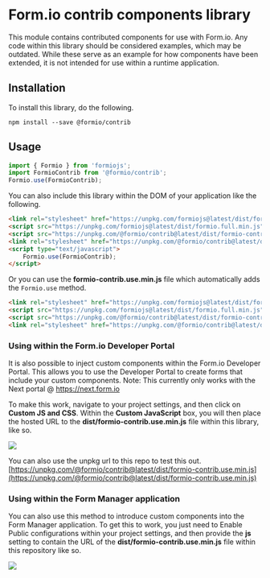 # Form.io contrib components library

This module contains contributed components for use with Form.io. Any code within this library should be considered examples, which may be outdated. While these serve as an example for how components have been extended, it is not intended for use within a runtime application. 

## Installation
To install this library, do the following.

```
npm install --save @formio/contrib
```

## Usage

```javascript
import { Formio } from 'formiojs';
import FormioContrib from '@formio/contrib';
Formio.use(FormioContrib);
```

You can also include this library within the DOM of your application like the following.

```html
<link rel="stylesheet" href="https://unpkg.com/formiojs@latest/dist/formio.full.min.css">
<script src="https://unpkg.com/formiojs@latest/dist/formio.full.min.js"></script>
<script src="https://unpkg.com/@formio/contrib@latest/dist/formio-contrib.min.js"></script>
<link rel="stylesheet" href="https://unpkg.com/@formio/contrib@latest/dist/formio-contrib.css">
<script type="text/javascript">
    Formio.use(FormioContrib);
</script>
```

Or you can use the **formio-contrib.use.min.js** file which automatically adds the ```Formio.use``` method.

```html
<link rel="stylesheet" href="https://unpkg.com/formiojs@latest/dist/formio.full.min.css">
<script src="https://unpkg.com/formiojs@latest/dist/formio.full.min.js"></script>
<script src="https://unpkg.com/@formio/contrib@latest/dist/formio-contrib.use.min.js"></script>
<link rel="stylesheet" href="https://unpkg.com/@formio/contrib@latest/dist/formio-contrib.css">
```

### Using within the Form.io Developer Portal
It is also possible to inject custom components within the Form.io Developer Portal. This allows you to use the Developer Portal to create forms that include your custom components. Note: This currently only works with the Next portal @ https://next.form.io

To make this work, navigate to your project settings, and then click on **Custom JS and CSS**. Within the **Custom JavaScript** box, you will then place the hosted URL to the **dist/formio-contrib.use.min.js** file within this library, like so.

![](https://api.monosnap.com/file/download?id=dQmYlhPWLa7mDDDJMN1VpkJwXy7iHG)

You can also use the unpkg url to this repo to test this out. [https://unpkg.com/@formio/contrib@latest/dist/formio-contrib.use.min.js](https://unpkg.com/@formio/contrib@latest/dist/formio-contrib.use.min.js)

### Using within the Form Manager application
You can also use this method to introduce custom components into the Form Manager application. To get this to work, you just need to Enable Public configurations within your project settings, and then provide the **js** setting to contain the URL of the **dist/formio-contrib.use.min.js** file within this repository like so.

![](https://api.monosnap.com/file/download?id=lvK2kW9eOuAEVDMNW96hP5qLOCaQEY)
